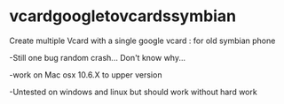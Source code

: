 vcardgoogletovcardssymbian
==========================

Create multiple Vcard with a single google vcard : for old symbian phone

-Still one bug random crash... Don't know why... 

-work on Mac osx 10.6.X to upper version

-Untested on windows and linux but should work without hard work
